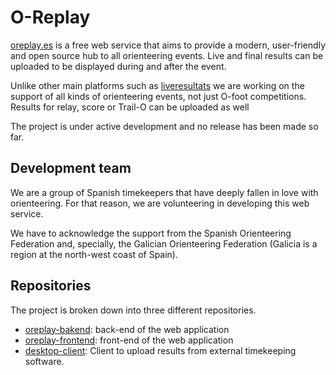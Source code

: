 # O-Replay

[oreplay.es](oreplay.es) is a free web service that aims to provide a modern, user-friendly and open source hub to all orienteering events. Live and final results can be uploaded to be displayed during and after the event.

Unlike other main platforms such as [liveresultats](https://liveresultat.orientering.se/) we are working on the support of all kinds of orienteering events, not just O-foot competitions. Results for relay, score or Trail-O can be uploaded as well

The project is under active development and no release has been made so far.

## Development team

We are a group of Spanish timekeepers that have deeply fallen in love with orienteering. For that reason, we are volunteering in developing this web service.

We have to acknowledge the support from the Spanish Orienteering Federation and, specially, the Galician Orienteering Federation (Galicia is a region at the north-west coast of Spain). 

## Repositories
The project is broken down into three different repositories.

- [oreplay-bakend](https://github.com/oreplay/oreplay-backend): back-end of the web application
- [oreplay-frontend](https://github.com/oreplay/oreplay-frontend): front-end of the web application
- [desktop-client](https://github.com/oreplay/desktop-client): Client to upload results from external timekeeping software.
